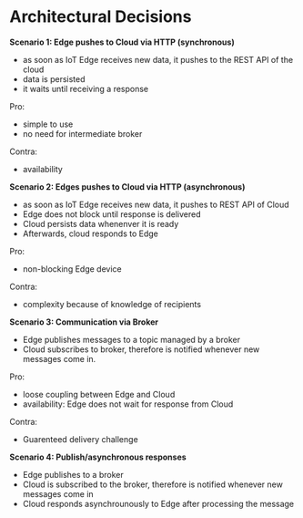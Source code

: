 # Architectural Decisions

**Scenario 1: Edge pushes to Cloud via HTTP (synchronous)**

* as soon as IoT Edge receives new data, it pushes to the REST API of the cloud
* data is persisted
* it waits until receiving a response

Pro:

* simple to use
* no need for intermediate broker

Contra:

* availability

**Scenario 2: Edges pushes to Cloud via HTTP (asynchronous)**

* as soon as IoT Edge receives new data, it pushes to REST API of Cloud
* Edge does not block until response is delivered
* Cloud persists data whenenver it is ready
* Afterwards, cloud responds to Edge

Pro:

* non-blocking Edge device


Contra:

* complexity because of knowledge of recipients


**Scenario 3: Communication via Broker**

* Edge publishes messages to a topic managed by a broker
* Cloud subscribes to broker, therefore is notified whenever new messages come in.

Pro:

* loose coupling between Edge and Cloud
* availability: Edge does not wait for response from Cloud

Contra:

* Guarenteed delivery challenge

**Scenario 4: Publish/asynchronous responses**

* Edge publishes to a broker
* Cloud is subscribed to the broker, therefore is notified whenever new messages come in
* Cloud responds asynchrounously to Edge after processing the message
